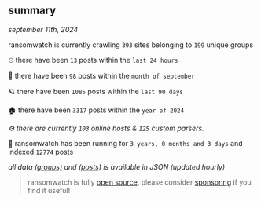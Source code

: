 
## summary
_september 11th, 2024_

ransomwatch is currently crawling `393` sites belonging to `199` unique groups

⏲ there have been `13` posts within the `last 24 hours`

🦈 there have been `98` posts within the `month of september`

🪐 there have been `1085` posts within the `last 90 days`

🏚 there have been `3317` posts within the `year of 2024`

_⚙️ there are currently `103` online hosts & `125` custom parsers._

🦕 ransomwatch has been running for `3 years, 0 months and 3 days` and indexed `12774` posts

_all data  [(groups)](http://ransomwhat.telemetry.ltd/groups) and [(posts)](http://ransomwhat.telemetry.ltd/posts) is available in JSON (updated hourly)_

> ransomwatch is fully [open source](https://github.com/joshhighet/ransomwatch#ransomwatch--). please consider [sponsoring](https://github.com/sponsors/joshhighet) if you find it useful!
